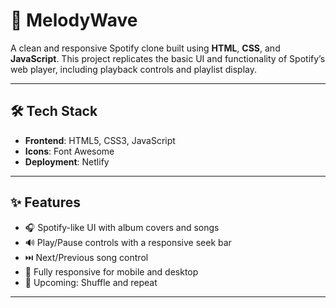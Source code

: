# 🎵 MelodyWave

A clean and responsive Spotify clone built using **HTML**, **CSS**, and **JavaScript**. This project replicates the basic UI and functionality of Spotify’s web player, including playback controls and playlist display.

---


## 🛠️ Tech Stack

- **Frontend**: HTML5, CSS3, JavaScript
- **Icons**: Font Awesome
- **Deployment**: Netlify

---

## ✨ Features

- 🎧 Spotify-like UI with album covers and songs
- 🔊 Play/Pause controls with a responsive seek bar
- ⏭️ Next/Previous song control
- 📱 Fully responsive for mobile and desktop
- 🔁 Upcoming: Shuffle and repeat

---

